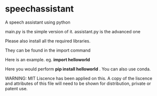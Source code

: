 # speechassistant
A speech assistant using python

main.py is the simple version of it.
assistant.py is the advanced one

Please also install all the required libraries.

They can be found in the import command

Here is an example.
eg. **import helloworld**

Here you would perform **pip install helloworld** .
You can also use conda.

WARNING: MIT Liscence has been applied on this. A copy of the liscence and attributes of this file will need to be shown for distribution, private or patent use.

